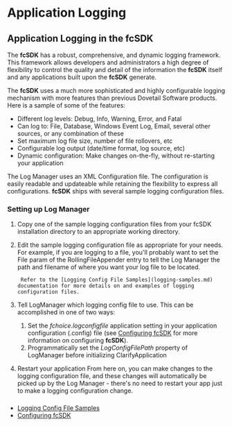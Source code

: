 # Application Logging

## Application Logging in the fcSDK

The **fcSDK** has a robust, comprehensive, and dynamic logging framework. This framework allows developers and administrators a high degree of flexibility to control the quality and detail of the information the **fcSDK** itself and any applications built upon the **fcSDK** generate.

The **fcSDK** uses a much more sophisticated and highly configurable logging mechanism with more features than previous Dovetail Software products. Here is a sample of some of the features:

* Different log levels: Debug, Info, Warning, Error, and Fatal
* Can log to: File, Database, Windows Event Log, Email, several other sources, or any combination of these
* Set maximum log file size, number of file rollovers, etc
* Configurable log output (date/time format, log source, etc)
* Dynamic configuration: Make changes on-the-fly, without re-starting your application

The Log Manager uses an XML Configuration file. The configuration is easily readable and updateable while retaining the flexibility to express all configurations. **fcSDK** ships with several sample logging configuration files.

### Setting up Log Manager

1. Copy one of the sample logging configuration files from your fcSDK installation directory to an appropriate working directory.
1. Edit the sample logging configuration file as appropriate for your needs.
		For example, if you are logging to a file, you'll probably want to set the File param of the RollingFileAppender entry to tell the Log Manager the path and filename of where you want your log file to be located.

		Refer to the [Logging Config File Samples](logging-samples.md) documentation for more details on and examples of logging configuration files.
1. Tell LogManager which logging config file to use. This can be accomplished in one of two ways:
	1. Set the *fchoice.logconfigfile* application setting in your application configuration (.config) file (see [Configuring fcSDK](../basic-configuration.md) for more information on configuring **fcSDK**).
	1. Programmatically set the *LogConfigFilePath* property of LogManager before initializing ClarifyApplication
1. Restart your application
		From here on, you can make changes to the logging configuration file, and these changes will automatically be picked up by the Log Manager - there's no need to restart your app just to make a logging configuration change.

### 

* [Logging Config File Samples](logging-samples.md)
* [Configuring fcSDK](../basic-configuration.md)
 